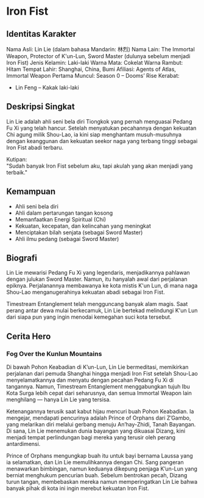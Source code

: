 # Iron Fist

## Identitas Karakter

Nama Asli: Lin Lie (dalam bahasa Mandarin: 林烈)
Nama Lain: The Immortal Weapon, Protector of K'un-Lun, Sword Master (dulunya sebelum menjadi Iron Fist)
Jenis Kelamin: Laki-laki
Warna Mata: Cokelat
Warna Rambut: Hitam
Tempat Lahir: Shanghai, China, Bumi
Afiliasi: Agents of Atlas, Immortal Weapon
Pertama Muncul: Season 0 – Dooms’ Rise 
Kerabat:
- Lin Feng – Kakak laki-laki



## Deskripsi Singkat

Lin Lie adalah ahli seni bela diri Tiongkok yang pernah menguasai Pedang Fu Xi yang telah hancur. Setelah menyatukan pecahannya dengan kekuatan Chi agung milik Shou-Lao, ia kini siap menghantam musuh-musuhnya dengan keanggunan dan kekuatan seekor naga yang terbang tinggi sebagai Iron Fist abadi terbaru.

Kutipan:  
"Sudah banyak Iron Fist sebelum aku, tapi akulah yang akan menjadi yang terbaik."

## Kemampuan

- Ahli seni bela diri
- Ahli dalam pertarungan tangan kosong
- Memanfaatkan Energi Spiritual (Chi)
- Kekuatan, kecepatan, dan kelincahan yang meningkat
- Menciptakan bilah senjata (sebagai Sword Master)
- Ahli ilmu pedang (sebagai Sword Master)

## Biografi

Lin Lie mewarisi Pedang Fu Xi yang legendaris, menjadikannya pahlawan dengan julukan Sword Master. Namun, itu hanyalah awal dari perjalanan epiknya. Perjalanannya membawanya ke kota mistis K'un Lun, di mana naga Shou-Lao menganugerahinya kekuatan abadi sebagai Iron Fist.

Timestream Entanglement telah mengguncang banyak alam magis. Saat perang antar dewa mulai berkecamuk, Lin Lie bertekad melindungi K'un Lun dari siapa pun yang ingin menodai kemegahan suci kota tersebut.

## Cerita Hero

### Fog Over the Kunlun Mountains
Di bawah Pohon Keabadian di K’un-Lun, Lin Lie bermeditasi, memikirkan perjalanan dari pemuda Shanghai hingga menjadi Iron Fist setelah Shou-Lao menyelamatkannya dan menyatu dengan pecahan Pedang Fu Xi di tangannya. Namun, Timestream Entanglement menggabungkan tujuh Ibu Kota Surga lebih cepat dari seharusnya, dan semua Immortal Weapon lain menghilang — hanya Lin Lie yang tersisa.

Ketenangannya terusik saat kabut hijau mencuri buah Pohon Keabadian. Ia mengejar, mendapati pencurinya adalah Prince of Orphans dari Z’Gambo, yang melarikan diri melalui gerbang menuju An’hay-Zhidi, Tanah Bayangan. Di sana, Lin Lie menemukan dunia bayangan yang dikuasai Dizang, kini menjadi tempat perlindungan bagi mereka yang terusir oleh perang antardimensi.

Prince of Orphans mengungkap buah itu untuk bayi bernama Laussa yang ia selamatkan, dan Lin Lie memulihkannya dengan Chi. Sang pangeran menawarkan bimbingan, namun keduanya dikepung penjaga K’un-Lun yang berniat menghukum pencurian buah. Sebelum bentrokan pecah, Dizang turun tangan, membebaskan mereka namun memperingatkan Lin Lie bahwa banyak pihak di kota ini ingin merebut kekuatan Iron Fist.